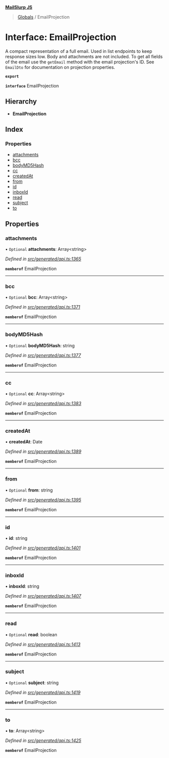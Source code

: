 **[MailSlurp JS](../README.md)**

> [Globals](../README.md) / EmailProjection

# Interface: EmailProjection

A compact representation of a full email. Used in list endpoints to keep response sizes low. Body and attachments are not included. To get all fields of the email use the `getEmail` method with the email projection's ID. See `EmailDto` for documentation on projection properties.

**`export`** 

**`interface`** EmailProjection

## Hierarchy

* **EmailProjection**

## Index

### Properties

* [attachments](emailprojection.md#attachments)
* [bcc](emailprojection.md#bcc)
* [bodyMD5Hash](emailprojection.md#bodymd5hash)
* [cc](emailprojection.md#cc)
* [createdAt](emailprojection.md#createdat)
* [from](emailprojection.md#from)
* [id](emailprojection.md#id)
* [inboxId](emailprojection.md#inboxid)
* [read](emailprojection.md#read)
* [subject](emailprojection.md#subject)
* [to](emailprojection.md#to)

## Properties

### attachments

• `Optional` **attachments**: Array\<string>

*Defined in [src/generated/api.ts:1365](https://github.com/mailslurp/mailslurp-client/blob/cdc62f8/src/generated/api.ts#L1365)*

**`memberof`** EmailProjection

___

### bcc

• `Optional` **bcc**: Array\<string>

*Defined in [src/generated/api.ts:1371](https://github.com/mailslurp/mailslurp-client/blob/cdc62f8/src/generated/api.ts#L1371)*

**`memberof`** EmailProjection

___

### bodyMD5Hash

• `Optional` **bodyMD5Hash**: string

*Defined in [src/generated/api.ts:1377](https://github.com/mailslurp/mailslurp-client/blob/cdc62f8/src/generated/api.ts#L1377)*

**`memberof`** EmailProjection

___

### cc

• `Optional` **cc**: Array\<string>

*Defined in [src/generated/api.ts:1383](https://github.com/mailslurp/mailslurp-client/blob/cdc62f8/src/generated/api.ts#L1383)*

**`memberof`** EmailProjection

___

### createdAt

•  **createdAt**: Date

*Defined in [src/generated/api.ts:1389](https://github.com/mailslurp/mailslurp-client/blob/cdc62f8/src/generated/api.ts#L1389)*

**`memberof`** EmailProjection

___

### from

• `Optional` **from**: string

*Defined in [src/generated/api.ts:1395](https://github.com/mailslurp/mailslurp-client/blob/cdc62f8/src/generated/api.ts#L1395)*

**`memberof`** EmailProjection

___

### id

•  **id**: string

*Defined in [src/generated/api.ts:1401](https://github.com/mailslurp/mailslurp-client/blob/cdc62f8/src/generated/api.ts#L1401)*

**`memberof`** EmailProjection

___

### inboxId

•  **inboxId**: string

*Defined in [src/generated/api.ts:1407](https://github.com/mailslurp/mailslurp-client/blob/cdc62f8/src/generated/api.ts#L1407)*

**`memberof`** EmailProjection

___

### read

• `Optional` **read**: boolean

*Defined in [src/generated/api.ts:1413](https://github.com/mailslurp/mailslurp-client/blob/cdc62f8/src/generated/api.ts#L1413)*

**`memberof`** EmailProjection

___

### subject

• `Optional` **subject**: string

*Defined in [src/generated/api.ts:1419](https://github.com/mailslurp/mailslurp-client/blob/cdc62f8/src/generated/api.ts#L1419)*

**`memberof`** EmailProjection

___

### to

•  **to**: Array\<string>

*Defined in [src/generated/api.ts:1425](https://github.com/mailslurp/mailslurp-client/blob/cdc62f8/src/generated/api.ts#L1425)*

**`memberof`** EmailProjection
